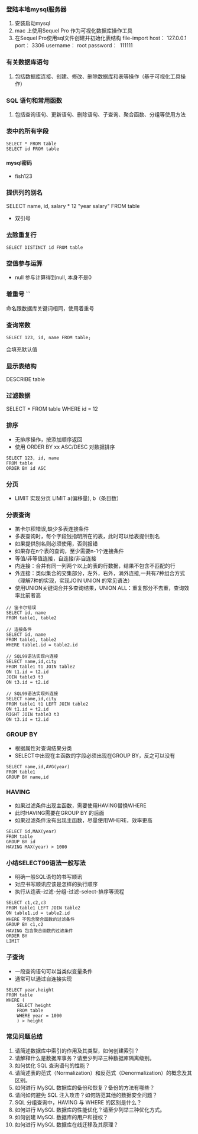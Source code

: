 ### 登陆本地mysql服务器
1. 安装启动mysql
2. mac 上使用Sequel Pro 作为可视化数据库操作工具
3. 在Sequel Pro使用sql文件创建并初始化表结构 file-import
host： 127.0.0.1
port： 3306
username： root
password：  111111

### 有关数据库语句
1. 包括数据库连接、创建、修改、删除数据库和表等操作（基于可视化工具操作）

### SQL 语句和常用函数
1. 包括查询语句、更新语句、删除语句、子查询、聚合函数、分组等使用方法
   




### 表中的所有字段
```
SELECT * FROM table
SELECT id FROM table
```
#### mysql密码 
- fish123

### 提供列的别名
SELECT name, id, salary * 12 "year salary" FROM table
- 双引号


### 去除重复行
```
SELECT DISTINCT id FROM table
```
### 空值参与运算
- null 参与计算得到null, 本身不是0

### 着重号 ``
命名跟数据库关键词相同，使用着重号

### 查询常数
```
SELECT 123, id, name FROM table;
```
会填充默认值

### 显示表结构
DESCRIBE table

### 过滤数据
SELECT * FROM table WHERE id = 12

### 排序
- 无排序操作，按添加顺序返回
- 使用 ORDER BY xx ASC/DESC 对数据排序
```
SELECT 123, id, name 
FROM table
ORDER BY id ASC
```

### 分页
- LIMIT 实现分页 LIMIT a(偏移量), b（条目数）

### 分表查询
- 笛卡尔积错误,缺少多表连接条件
- 多表查询时，每个字段钱指明所在的表，此时可以给表提供别名
- 如果提供别名则必须使用，否则报错
- 如果存在n个表的查询，至少需要n-1个连接条件
- 等值/非等值连接，自连接/非自连接
- 内连接：合并有同一列两个以上的表的行数据，结果不包含不匹配的行
- 外连接：类似集合的交集部分，左外，右外，满外连接,一共有7种组合方式（理解7种的实现，实现JOIN UNION 的常见语法）
- 使用UNION关键词合并多查询结果，UNION ALL：重复部分不去重，查询效率比前者高
```
// 笛卡尔错误
SELECT id, name 
FROM table1, table2

// 连接条件
SELECT id, name 
FROM table1, table2
WHERE table1.id = table2.id

// SQL99语法实现内连接
SELECT name,id,city
FROM table1 t1 JOIN table2
ON t1.id = t2.id
JOIN table3 t3
ON t3.id = t2.id

// SQL99语法实现外连接
SELECT name,id,city
FROM table1 t1 LEFT JOIN table2
ON t1.id = t2.id
RIGHT JOIN table3 t3
ON t3.id = t2.id

```

### GROUP BY
- 根据属性对查询结果分类
- SELECT中出现在主函数的字段必须出现在GROUP BY，反之可以没有
```
SELECT name,id,AVG(year)
FROM table1
GROUP BY name,id
```

### HAVING
- 如果过滤条件出现主函数，需要使用HAVING替换WHERE
- 此时HAVING需要在GROUP BY 的后面
- 如果过滤条件没有出现主函数，尽量使用WHERE，效率更高
```
SELECT id,MAX(year)
FROM table
GROUP BY id
HAVING MAX(year) > 1000
```

### 小结SELECT99语法一般写法
- 明确一般SQL语句的书写顺讯
- 对应书写顺讯应该是怎样的执行顺序
- 执行从连表-过滤-分组-过滤-select-排序等流程
```
SELECT c1,c2,c3
FROM table1 LEFT JOIN table2
ON table1.id = table2.id
WHERE 不包含聚合函数的过滤条件
GROUP BY c1,c2
HAVING 包含聚合函数的过滤条件
ORDER BY
LIMIT
```

### 子查询
- 一段查询语句可以当类似变量条件
- 通常可以通过自连接实现

```
SELECT year,height
FROM table
WHERE (
    SELECT height
    FROM table
    WHERE year = 1000
    ) > height
```
### 常见问题总结
1. 请简述数据库中索引的作用及其类型，如何创建索引？
2. 请解释什么是数据库事务？请至少列举三种数据库隔离级别。
3. 如何优化 SQL 查询语句的性能？
4. 请简述表的范式（Normalization）和反范式（Denormalization）的概念及其区别。
5. 如何进行 MySQL 数据库的备份和恢复？备份的方法有哪些？
6. 请问如何避免 SQL 注入攻击？如何防范其他的数据安全问题？
7. SQL 分组查询中，HAVING 与 WHERE 的区别是什么？
8. 如何进行 MySQL 数据库的性能优化？请至少列举三种优化方式。
9. 如何创建 MySQL 数据库的用户和授权？
10. 如何进行 MySQL 数据库在线迁移及其原理？
